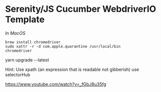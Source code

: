 # Serenity/JS Cucumber WebdriverIO Template

_In MacOS_

```
brew install chromedriver
sudo xattr -r -d com.apple.quarantine /usr/local/bin
chromedriver
```

yarn upgrade --latest


Hint: Use xpath (an expression that is readable not gibberish)
use selectorHub

https://www.youtube.com/watch?v=_fGbJ8u35fg